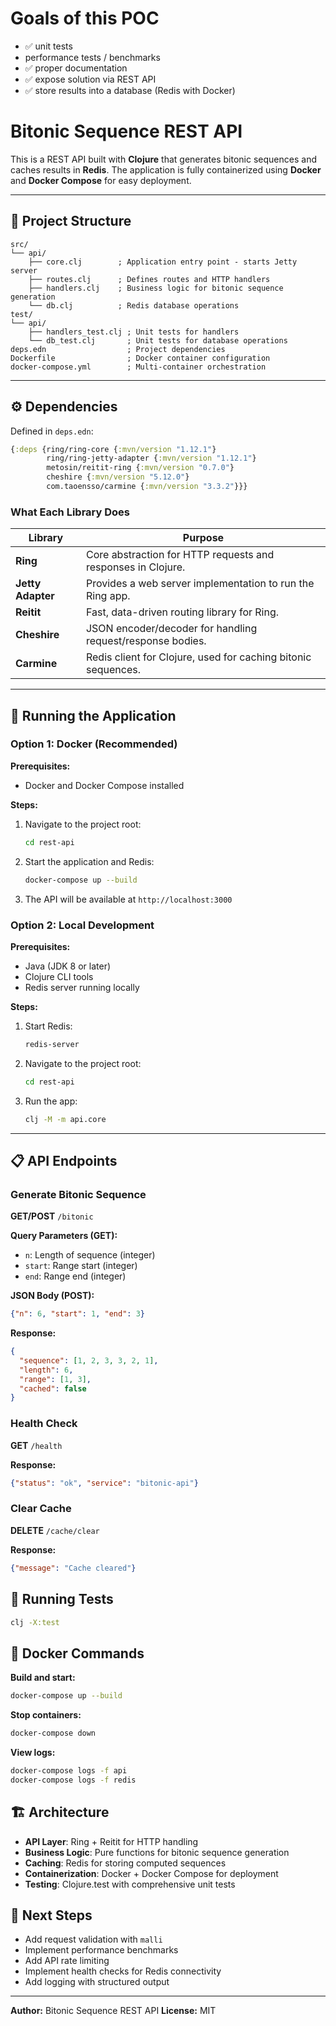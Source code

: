 # Goals of this POC
- ✅ unit tests
- performance tests / benchmarks
- ✅ proper documentation
- ✅ expose solution via REST API
- ✅ store results into a database (Redis with Docker)

# Bitonic Sequence REST API

This is a REST API built with **Clojure** that generates bitonic sequences and caches results in **Redis**.
The application is fully containerized using **Docker** and **Docker Compose** for easy deployment.

---

## 📂 Project Structure

```
src/
└── api/
    ├── core.clj        ; Application entry point - starts Jetty server
    ├── routes.clj      ; Defines routes and HTTP handlers
    ├── handlers.clj    ; Business logic for bitonic sequence generation
    └── db.clj          ; Redis database operations
test/
└── api/
    ├── handlers_test.clj ; Unit tests for handlers
    └── db_test.clj       ; Unit tests for database operations
deps.edn                  ; Project dependencies
Dockerfile                ; Docker container configuration
docker-compose.yml        ; Multi-container orchestration
```

---

## ⚙️ Dependencies

Defined in `deps.edn`:

```clojure
{:deps {ring/ring-core {:mvn/version "1.12.1"}
        ring/ring-jetty-adapter {:mvn/version "1.12.1"}
        metosin/reitit-ring {:mvn/version "0.7.0"}
        cheshire {:mvn/version "5.12.0"}
        com.taoensso/carmine {:mvn/version "3.3.2"}}}
```

### What Each Library Does
| Library | Purpose |
|----------|----------|
| **Ring** | Core abstraction for HTTP requests and responses in Clojure. |
| **Jetty Adapter** | Provides a web server implementation to run the Ring app. |
| **Reitit** | Fast, data-driven routing library for Ring. |
| **Cheshire** | JSON encoder/decoder for handling request/response bodies. |
| **Carmine** | Redis client for Clojure, used for caching bitonic sequences. |

---

## 🚀 Running the Application

### Option 1: Docker (Recommended)

**Prerequisites:**
* Docker and Docker Compose installed

**Steps:**
1. Navigate to the project root:
   ```bash
   cd rest-api
   ```
2. Start the application and Redis:
   ```bash
   docker-compose up --build
   ```
3. The API will be available at `http://localhost:3000`

### Option 2: Local Development

**Prerequisites:**
* Java (JDK 8 or later)
* Clojure CLI tools
* Redis server running locally

**Steps:**
1. Start Redis:
   ```bash
   redis-server
   ```
2. Navigate to the project root:
   ```bash
   cd rest-api
   ```
3. Run the app:
   ```bash
   clj -M -m api.core
   ```

---

## 📋 API Endpoints

### Generate Bitonic Sequence
**GET/POST** `/bitonic`

**Query Parameters (GET):**
- `n`: Length of sequence (integer)
- `start`: Range start (integer)
- `end`: Range end (integer)

**JSON Body (POST):**
```json
{"n": 6, "start": 1, "end": 3}
```

**Response:**
```json
{
  "sequence": [1, 2, 3, 3, 2, 1],
  "length": 6,
  "range": [1, 3],
  "cached": false
}
```

### Health Check
**GET** `/health`

**Response:**
```json
{"status": "ok", "service": "bitonic-api"}
```

### Clear Cache
**DELETE** `/cache/clear`

**Response:**
```json
{"message": "Cache cleared"}
```

## 🧪 Running Tests

```bash
clj -X:test
```

## 🐳 Docker Commands

**Build and start:**
```bash
docker-compose up --build
```

**Stop containers:**
```bash
docker-compose down
```

**View logs:**
```bash
docker-compose logs -f api
docker-compose logs -f redis
```

## 🏗️ Architecture

- **API Layer**: Ring + Reitit for HTTP handling
- **Business Logic**: Pure functions for bitonic sequence generation
- **Caching**: Redis for storing computed sequences
- **Containerization**: Docker + Docker Compose for deployment
- **Testing**: Clojure.test with comprehensive unit tests

## 🧩 Next Steps

* Add request validation with `malli`
* Implement performance benchmarks
* Add API rate limiting
* Implement health checks for Redis connectivity
* Add logging with structured output

---

**Author:** Bitonic Sequence REST API
**License:** MIT
